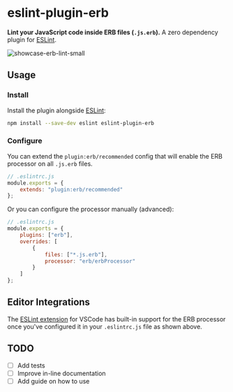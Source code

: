 # eslint-plugin-erb

**Lint your JavaScript code inside ERB files (`.js.erb`).**
A zero dependency plugin for [ESLint](https://eslint.org/).

![showcase-erb-lint-small](https://github.com/Splines/eslint-plugin-erb/assets/37160523/e0c32a98-1520-4fb4-a907-f19cb0819da2)


## Usage

### Install

Install the plugin alongside [ESLint](https://eslint.org/docs/latest/use/getting-started):

```sh
npm install --save-dev eslint eslint-plugin-erb
```


### Configure

You can extend the `plugin:erb/recommended` config that will enable the ERB processor on all `.js.erb` files.

```js
// .eslintrc.js
module.exports = {
    extends: "plugin:erb/recommended"
};
```

Or you can configure the processor manually (advanced):

```js
// .eslintrc.js
module.exports = {
    plugins: ["erb"],
    overrides: [
        {
            files: ["*.js.erb"],
            processor: "erb/erbProcessor"
        }
    ]
};
```


## Editor Integrations

The [ESLint extension](https://marketplace.visualstudio.com/items?itemName=dbaeumer.vscode-eslint) for VSCode has built-in support for the ERB processor once you've configured it in your `.eslintrc.js` file as shown above.


## TODO

- [ ] Add tests
- [ ] Improve in-line documentation
- [ ] Add guide on how to use
